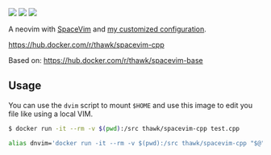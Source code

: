 [![](https://images.microbadger.com/badges/image/thawk/spacevim-cpp.svg)](https://microbadger.com/images/thawk/spacevim-cpp) [![](https://images.microbadger.com/badges/commit/thawk/spacevim-cpp.svg)](https://microbadger.com/images/thawk/spacevim-cpp) [![](https://images.microbadger.com/badges/version/thawk/spacevim-cpp.svg)](https://microbadger.com/images/thawk/spacevim-cpp)

A neovim with [SpaceVim](https://spacevim.org) and [my customized configuration](https://github.com/thawk/dotspacevim).

https://hub.docker.com/r/thawk/spacevim-cpp

Based on: https://hub.docker.com/r/thawk/spacevim-base

## Usage

You can use the ``dvim`` script to mount ``$HOME`` and use this image to edit you file like using a local VIM.

```sh
$ docker run -it --rm -v $(pwd):/src thawk/spacevim-cpp test.cpp
```

```sh
alias dnvim='docker run -it --rm -v $(pwd):/src thawk/spacevim-cpp "$@"'
```


